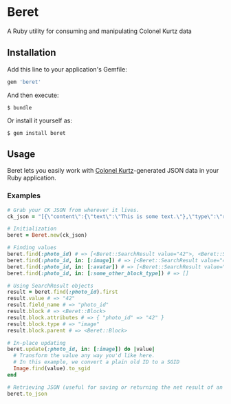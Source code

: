 # Beret

A Ruby utility for consuming and manipulating Colonel Kurtz data

## Installation

Add this line to your application's Gemfile:

```ruby
gem 'beret'
```

And then execute:

    $ bundle

Or install it yourself as:

    $ gem install beret

## Usage

Beret lets you easily work with [Colonel Kurtz](https://github.com/vigetlabs/colonel-kurtz)-generated JSON data in your Ruby application.

### Examples
```ruby
# Grab your CK JSON from wherever it lives.
ck_json = "[{\"content\":{\"text\":\"This is some text.\"},\"type\":\"redactor\",\"blocks\":[{\"type\":\"image\", \"content\":{\"photo_id\":\"42\"}},{\"type\":\"avatar\", \"content\":{\"photo_id\":\"144\"}}]}]"

# Initialization
beret = Beret.new(ck_json)

# Finding values
beret.find(:photo_id) # => [<Beret::SearchResult value="42">, <Beret::SearchResult value="144">]
beret.find(:photo_id, in: [:image]) # => [<Beret::SearchResult value="42">]
beret.find(:photo_id, in: [:avatar]) # => [<Beret::SearchResult value="144">]
beret.find(:photo_id, in: [:some_other_block_type]) # => []

# Using SearchResult objects
result = beret.find(:photo_id).first
result.value # => "42"
result.field_name # => "photo_id"
result.block # => <Beret::Block>
result.block.attributes # => { "photo_id" => "42" }
result.block.type # => "image"
result.block.parent # => <Beret::Block>

# In-place updating
beret.update(:photo_id, in: [:image]) do |value|
  # Transform the value any way you'd like here.
  # In this example, we convert a plain old ID to a SGID
  Image.find(value).to_sgid
end

# Retrieving JSON (useful for saving or returning the net result of an in-place update)
beret.to_json
